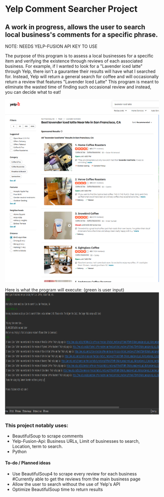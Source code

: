 # Yelp Comment Searcher Project

## A work in progress, allows the user to search local business's comments for a specific phrase.
NOTE: NEEDS YELP-FUSION API KEY TO USE

The purpose of this program is to assess a local businesses for a specific item and verifying the existence through reviews of each associated business.
For example, if I wanted to look for a "Lavender iced latte" through Yelp, there isn't a gaurantee their results will have what I searched for.
Instead, Yelp will return a general search for coffee and will occasionally return a review that features "Lavender Iced Latte"
This program is meant to eliminate the wasted time of finding such occasional review and instead, you can decide what to eat!

<img src = "yelp.jpg" alt = "yelp search results" title = "Yelp results" width = "900" height = "600" display = "inline-block" />

Here is what the program will execute:
(green is user input)
<img src = "results.jpg" alt = "program results" title = "program results" width = "1000" height = "400" display = "inline-block" />

### This project notably uses:
* BeautifulSoup to scrape comments
* Yelp-Fusion-Api: Business URLs, Limit of businesses to search, Location, term to search.
* Python


#### To-do / Planned ideas
* Use BeautifulSoup4 to scrape every review for each business #Currently able to get the reviews from the main business page
* Allow the user to search without the use of Yelp's API
* Optimize BeautifulSoup time to return results
